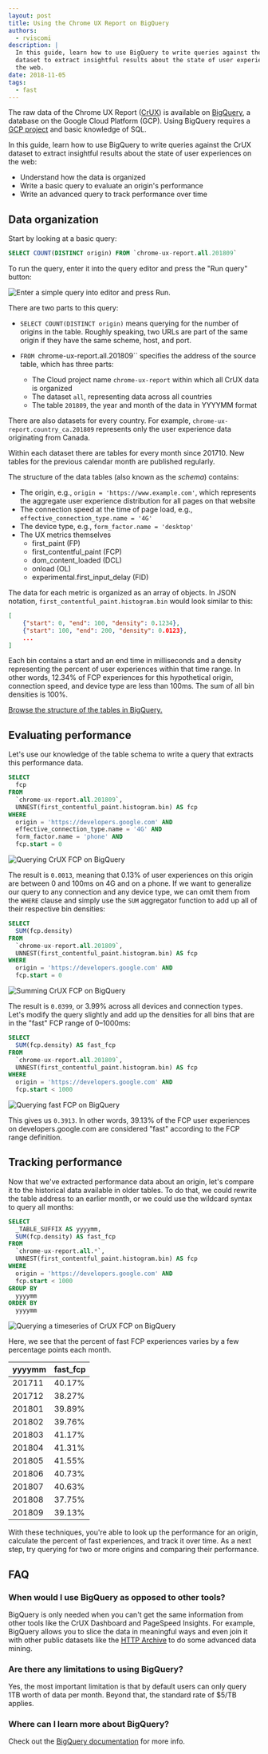 ```yaml
---
layout: post
title: Using the Chrome UX Report on BigQuery
authors:
  - rviscomi
description: |
  In this guide, learn how to use BigQuery to write queries against the CrUX
  dataset to extract insightful results about the state of user experiences on
  the web.
date: 2018-11-05
tags:
  - fast
---
```


The raw data of the Chrome UX Report
([CrUX](https://developers.google.com/web/tools/chrome-user-experience-report/))
is available on
[BigQuery](https://console.cloud.google.com/bigquery?p=chrome-ux-report), a
database on the Google Cloud Platform (GCP). Using BigQuery requires a
[GCP project](https://developers.google.com/web/tools/chrome-user-experience-report/getting-started#getting-started)
and basic knowledge of SQL.

In this guide, learn how to use BigQuery to write queries against the CrUX
dataset to extract insightful results about the state of user experiences on
the web:

- Understand how the data is organized
- Write a basic query to evaluate an origin's performance
- Write an advanced query to track performance over time

## Data organization

Start by looking at a basic query:

```sql
SELECT COUNT(DISTINCT origin) FROM `chrome-ux-report.all.201809`
```

To run the query, enter it into the query editor and press the
"Run query" button:

<img class="w-screenshot" src="./bigquery.png" alt="Enter a simple query into editor and press Run.">

There are two parts to this query:

- `SELECT COUNT(DISTINCT origin)` means querying for the number of origins in
the table. Roughly speaking, two URLs are part of the same origin if they have
the same scheme, host, and port.

- `FROM `chrome-ux-report.all.201809`` specifies the address of the source
table, which has three parts:
  - The Cloud project name `chrome-ux-report` within which all CrUX data is organized
  - The dataset `all`, representing data across all countries
  - The table `201809`, the year and month of the data in YYYYMM format

There are also datasets for every country. For example,
`chrome-ux-report.country_ca.201809` represents only the user experience data
originating from Canada.

Within each dataset there are tables for every month since 201710. New tables
for the previous calendar month are published regularly.

The structure of the data tables (also known as the _schema_) contains:

- The origin, e.g., `origin = 'https://www.example.com'`, which represents the
aggregate user experience distribution for all pages on that website
- The connection speed at the time of page load, e.g.,
`effective_connection_type.name = '4G'`
- The device type, e.g., `form_factor.name = 'desktop'`
- The UX metrics themselves
  - first_paint (FP)
  - first_contentful_paint (FCP)
  - dom_content_loaded (DCL)
  - onload (OL)
  - experimental.first_input_delay (FID)

The data for each metric is organized as an array of objects. In JSON notation,
`first_contentful_paint.histogram.bin` would look similar to this:

```json
[
	{"start": 0, "end": 100, "density": 0.1234},
	{"start": 100, "end": 200, "density": 0.0123},
	...
]
```

Each bin contains a start and an end time in milliseconds and a density
representing the percent of user experiences within that time range. In other
words, 12.34% of FCP experiences for this hypothetical origin, connection speed,
and device type are less than 100ms. The sum of all bin densities is 100%.

[Browse the structure of the tables in BigQuery.](https://bigquery.cloud.google.com/table/chrome-ux-report:all.201809?tab=preview)

## Evaluating performance

Let's use our knowledge of the table schema to write a query that extracts this
performance data.

```sql
SELECT
  fcp
FROM
  `chrome-ux-report.all.201809`,
  UNNEST(first_contentful_paint.histogram.bin) AS fcp
WHERE
  origin = 'https://developers.google.com' AND
  effective_connection_type.name = '4G' AND
  form_factor.name = 'phone' AND
  fcp.start = 0
```

<img class="w-screenshot" src="./bigquery_fcp.png" alt="Querying CrUX FCP on BigQuery">

The result is `0.0013`, meaning that 0.13% of user experiences on this origin
are between 0 and 100ms on 4G and on a phone. If we want to generalize our
query to any connection and any device type, we can omit them from the `WHERE`
clause and simply use the `SUM` aggregator function to add up all of their
respective bin densities:

```sql
SELECT
  SUM(fcp.density)
FROM
  `chrome-ux-report.all.201809`,
  UNNEST(first_contentful_paint.histogram.bin) AS fcp
WHERE
  origin = 'https://developers.google.com' AND
  fcp.start = 0
```

<img class="w-screenshot" src="./bigquery_fcp_sum.png" alt="Summing CrUX FCP on BigQuery">

The result is `0.0399`, or 3.99% across all devices and connection types.
Let's modify the query slightly and add up the densities for all bins that are
in the "fast" FCP range of 0–1000ms:

```sql
SELECT
  SUM(fcp.density) AS fast_fcp
FROM
  `chrome-ux-report.all.201809`,
  UNNEST(first_contentful_paint.histogram.bin) AS fcp
WHERE
  origin = 'https://developers.google.com' AND
  fcp.start < 1000
```

<img class="w-screenshot" src="./bigquery_fast_fcp.png" alt="Querying fast FCP on BigQuery">

This gives us `0.3913`. In other words, 39.13% of the FCP user experiences on
developers.google.com are considered "fast" according to the FCP range
definition.

## Tracking performance

Now that we've extracted performance data about an origin, let's compare it to
the historical data available in older tables. To do that, we could rewrite the
table address to an earlier month, or we could use the wildcard syntax to query
all months:

```sql
SELECT
  _TABLE_SUFFIX AS yyyymm,
  SUM(fcp.density) AS fast_fcp
FROM
  `chrome-ux-report.all.*`,
  UNNEST(first_contentful_paint.histogram.bin) AS fcp
WHERE
  origin = 'https://developers.google.com' AND
  fcp.start < 1000
GROUP BY
  yyyymm
ORDER BY
  yyyymm
```

<img class="w-screenshot" src="./bigquery_timeseries.png" alt="Querying a timeseries of CrUX FCP on BigQuery">

Here, we see that the percent of fast FCP experiences varies by a few percentage
points each month.

yyyymm | fast_fcp
-- | --
201711 | 40.17%
201712 | 38.27%
201801 | 39.89%
201802 | 39.76%
201803 | 41.17%
201804 | 41.31%
201805 | 41.55%
201806 | 40.73%
201807 | 40.63%
201808 | 37.75%
201809 | 39.13%

With these techniques, you're able to look up the performance for an origin,
calculate the percent of fast experiences, and track it over time.
As a next step, try querying for two or more origins and comparing their
performance.

## FAQ

### When would I use BigQuery as opposed to other tools?

BigQuery is only needed when you can't get the same information from other tools
like the CrUX Dashboard and PageSpeed Insights. For example, BigQuery allows you
to slice the data in meaningful ways and even join it with other public datasets
like the [HTTP Archive](https://httparchive.org/) to do some advanced data
mining.

### Are there any limitations to using BigQuery?

Yes, the most important limitation is that by default users can only query 1TB
worth of data per month. Beyond that, the standard rate of $5/TB applies.

### Where can I learn more about BigQuery?

Check out the [BigQuery documentation](https://cloud.google.com/bigquery/) for
more info.
